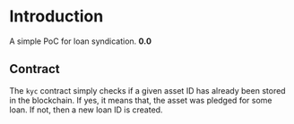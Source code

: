 # Introduction

A simple PoC for loan syndication. **0.0**

## Contract

The `kyc` contract simply checks if a given asset ID has already been stored in the blockchain. If yes, it means that, the asset was pledged for some loan. If not, then a new loan ID is created.
